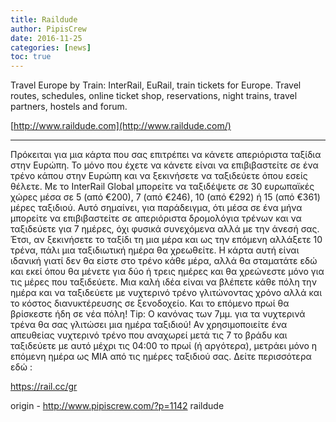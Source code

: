 ```yaml
---
title: Raildude
author: PipisCrew
date: 2016-11-25
categories: [news]
toc: true
---
```


Travel Europe by Train: InterRail, EuRail, train tickets for Europe. Travel routes, schedules, online ticket shop, reservations, night trains, travel partners, hostels and forum.

[http://www.raildude.com](http://www.raildude.com/)

* * *

Πρόκειται για μια κάρτα που σας επιτρέπει να κάνετε απεριόριστα ταξίδια στην Ευρώπη. Το μόνο που έχετε να κάνετε είναι να επιβιβαστείτε σε ένα τρένο κάπου στην Ευρώπη και να ξεκινήσετε να ταξιδεύετε όπου εσείς θέλετε. Με το InterRail Global μπορείτε να ταξιδέψετε σε 30 ευρωπαϊκές χώρες μέσα σε 5 (από €200), 7 (από €246), 10 (από €292) ή 15 (από €361) μέρες ταξιδιού. Αυτό σημαίνει, για παράδειγμα, ότι μέσα σε ένα μήνα μπορείτε να επιβιβαστείτε σε απεριόριστα δρομολόγια τρένων και να ταξιδεύετε για 7 ημέρες, όχι φυσικά συνεχόμενα αλλά με την άνεσή σας. Έτσι, αν ξεκινήσετε το ταξίδι τη μια μέρα και ως την επόμενη αλλάξετε 10 τρένα, πάλι μια ταξιδιωτική ημέρα θα χρεωθείτε. Η κάρτα αυτή είναι ιδανική γιατί δεν θα είστε στο τρένο κάθε μέρα, αλλά θα σταματάτε εδώ και εκεί όπου θα μένετε για δύο ή τρεις ημέρες και θα χρεώνεστε μόνο για τις μέρες που ταξιδεύετε. Μια καλή ιδέα είναι να βλέπετε κάθε πόλη την ημέρα και να ταξιδεύετε με νυχτερινό τρένο γλιτώνοντας χρόνο αλλά και το κόστος διανυκτέρευσης σε ξενοδοχείο. Και το επόμενο πρωί θα βρίσκεστε ήδη σε νέα πόλη! Tip: Ο κανόνας των 7μμ. για τα νυχτερινά τρένα θα σας γλιτώσει μια ημέρα ταξιδιού! Αν χρησιμοποιείτε ένα απευθείας νυχτερινό τρένο που αναχωρεί μετά τις 7 το βράδυ και ταξιδεύετε με αυτό μέχρι τις 04:00 το πρωί (ή αργότερα), μετράει μόνο η επόμενη ημέρα ως ΜΙΑ από τις ημέρες ταξιδιού σας. Δείτε περισσότερα εδώ :

https://rail.cc/gr

origin - http://www.pipiscrew.com/?p=1142 raildude